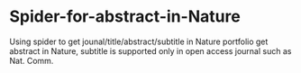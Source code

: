 # Spider-for-abstract-in-Nature
Using spider to get jounal/title/abstract/subtitle in Nature portfolio
get abstract in Nature, subtitle is supported only in open access journal such as Nat. Comm.
